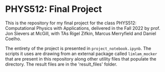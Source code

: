 # PHYS512: Final Project

This is the repository for my final project for the class PHYS512: Computational Physics with Applications, delivered in the Fall 2022 by prof. Jon Sievers at McGill, with TAs Rigel Zifkin, Marcus Merryfield and Daniel Coelho.

The entirety of the project is presented in `project_notebook.ipynb`. The scripts it uses are drawing from an external package called `limlam_mocker` that are present in this repository along other utility files that populate the directory. The result files are in the 'result_files' folder.
